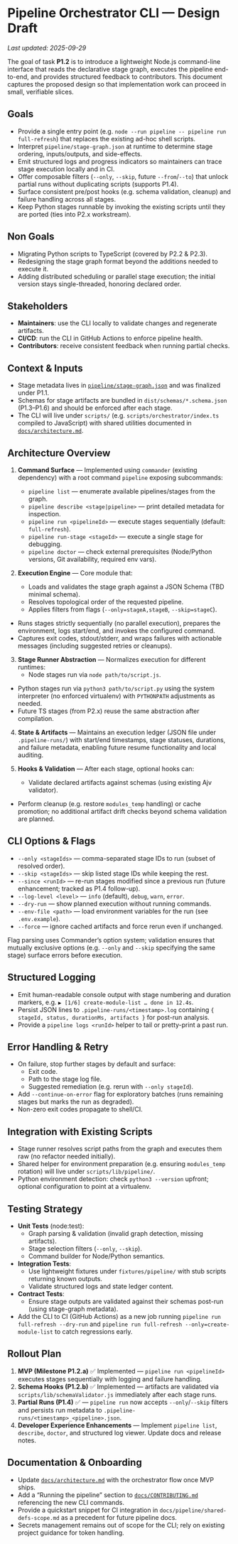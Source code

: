 # Pipeline Orchestrator CLI — Design Draft

_Last updated: 2025-09-29_

The goal of task **P1.2** is to introduce a lightweight Node.js command-line interface that reads the declarative stage graph, executes the pipeline end-to-end, and provides structured feedback to contributors. This document captures the proposed design so that implementation work can proceed in small, verifiable slices.

## Goals

- Provide a single entry point (e.g. `node --run pipeline -- pipeline run full-refresh`) that replaces the existing ad-hoc shell scripts.
- Interpret `pipeline/stage-graph.json` at runtime to determine stage ordering, inputs/outputs, and side-effects.
- Emit structured logs and progress indicators so maintainers can trace stage execution locally and in CI.
- Offer composable filters (`--only`, `--skip`, future `--from`/`--to`) that unlock partial runs without duplicating scripts (supports P1.4).
- Surface consistent pre/post hooks (e.g. schema validation, cleanup) and failure handling across all stages.
- Keep Python stages runnable by invoking the existing scripts until they are ported (ties into P2.x workstream).

## Non Goals

- Migrating Python scripts to TypeScript (covered by P2.2 & P2.3).
- Redesigning the stage graph format beyond the additions needed to execute it.
- Adding distributed scheduling or parallel stage execution; the initial version stays single-threaded, honoring declared order.

## Stakeholders

- **Maintainers**: use the CLI locally to validate changes and regenerate artifacts.
- **CI/CD**: run the CLI in GitHub Actions to enforce pipeline health.
- **Contributors**: receive consistent feedback when running partial checks.

## Context & Inputs

- Stage metadata lives in [`pipeline/stage-graph.json`](../../pipeline/stage-graph.json) and was finalized under P1.1.
- Schemas for stage artifacts are bundled in `dist/schemas/*.schema.json` (P1.3–P1.6) and should be enforced after each stage.
- The CLI will live under `scripts/` (e.g. `scripts/orchestrator/index.ts` compiled to JavaScript) with shared utilities documented in [`docs/architecture.md`](../architecture.md).

## Architecture Overview

1. **Command Surface** — Implemented using `commander` (existing dependency) with a root command `pipeline` exposing subcommands:
   - `pipeline list` — enumerate available pipelines/stages from the graph.
   - `pipeline describe <stage|pipeline>` — print detailed metadata for inspection.
   - `pipeline run <pipelineId>` — execute stages sequentially (default: `full-refresh`).
   - `pipeline run-stage <stageId>` — execute a single stage for debugging.
   - `pipeline doctor` — check external prerequisites (Node/Python versions, Git availability, required env vars).

2. **Execution Engine** — Core module that:
   - Loads and validates the stage graph against a JSON Schema (TBD minimal schema).
   - Resolves topological order of the requested pipeline.
   - Applies filters from flags (`--only=stageA,stageB`, `--skip=stageC`).

- Runs stages strictly sequentially (no parallel execution), prepares the environment, logs start/end, and invokes the configured command.
- Captures exit codes, stdout/stderr, and wraps failures with actionable messages (including suggested retries or cleanups).

3. **Stage Runner Abstraction** — Normalizes execution for different runtimes:
   - Node stages run via `node path/to/script.js`.

- Python stages run via `python3 path/to/script.py` using the system interpreter (no enforced virtualenv) with `PYTHONPATH` adjustments as needed.
- Future TS stages (from P2.x) reuse the same abstraction after compilation.

4. **State & Artifacts** — Maintains an execution ledger (JSON file under `.pipeline-runs/`) with start/end timestamps, stage statuses, durations, and failure metadata, enabling future resume functionality and local auditing.

5. **Hooks & Validation** — After each stage, optional hooks can:
   - Validate declared artifacts against schemas (using existing Ajv validator).

- Perform cleanup (e.g. restore `modules_temp` handling) or cache promotion; no additional artifact drift checks beyond schema validation are planned.

## CLI Options & Flags

- `--only <stageIds>` — comma-separated stage IDs to run (subset of resolved order).
- `--skip <stageIds>` — skip listed stage IDs while keeping the rest.
- `--since <runId>` — re-run stages modified since a previous run (future enhancement; tracked as P1.4 follow-up).
- `--log-level <level>` — `info` (default), `debug`, `warn`, `error`.
- `--dry-run` — show planned execution without running commands.
- `--env-file <path>` — load environment variables for the run (see `.env.example`).
- `--force` — ignore cached artifacts and force rerun even if unchanged.

Flag parsing uses Commander’s option system; validation ensures that mutually exclusive options (e.g. `--only` and `--skip` specifying the same stage) surface errors before execution.

## Structured Logging

- Emit human-readable console output with stage numbering and duration markers, e.g. `▶︎ [1/6] create-module-list … done in 12.4s`.
- Persist JSON lines to `.pipeline-runs/<timestamp>.log` containing `{ stageId, status, durationMs, artifacts }` for post-run analysis.
- Provide a `pipeline logs <runId>` helper to tail or pretty-print a past run.

## Error Handling & Retry

- On failure, stop further stages by default and surface:
  - Exit code.
  - Path to the stage log file.
  - Suggested remediation (e.g. rerun with `--only stageId`).
- Add `--continue-on-error` flag for exploratory batches (runs remaining stages but marks the run as degraded).
- Non-zero exit codes propagate to shell/CI.

## Integration with Existing Scripts

- Stage runner resolves script paths from the graph and executes them raw (no refactor needed initially).
- Shared helper for environment preparation (e.g. ensuring `modules_temp` rotation) will live under `scripts/lib/pipeline/`.
- Python environment detection: check `python3 --version` upfront; optional configuration to point at a virtualenv.

## Testing Strategy

- **Unit Tests** (node:test):
  - Graph parsing & validation (invalid graph detection, missing artifacts).
  - Stage selection filters (`--only`, `--skip`).
  - Command builder for Node/Python semantics.
- **Integration Tests**:
  - Use lightweight fixtures under `fixtures/pipeline/` with stub scripts returning known outputs.
  - Validate structured logs and state ledger content.
- **Contract Tests**:
  - Ensure stage outputs are validated against their schemas post-run (using stage-graph metadata).
- Add the CLI to CI (GitHub Actions) as a new job running `pipeline run full-refresh --dry-run` and `pipeline run full-refresh --only=create-module-list` to catch regressions early.

## Rollout Plan

1. **MVP (Milestone P1.2.a)** ✅ Implemented — `pipeline run <pipelineId>` executes stages sequentially with logging and failure handling.
2. **Schema Hooks (P1.2.b)** ✅ Implemented — artifacts are validated via `scripts/lib/schemaValidator.js` immediately after each stage runs.
3. **Partial Runs (P1.4)** ✅ — `pipeline run` now accepts `--only`/`--skip` filters and persists run metadata to `.pipeline-runs/<timestamp>_<pipeline>.json`.
4. **Developer Experience Enhancements** — Implement `pipeline list`, `describe`, `doctor`, and structured log viewer. Update docs and release notes.

## Documentation & Onboarding

- Update [`docs/architecture.md`](../architecture.md) with the orchestrator flow once MVP ships.
- Add a “Running the pipeline” section to [`docs/CONTRIBUTING.md`](../CONTRIBUTING.md) referencing the new CLI commands.
- Provide a quickstart snippet for CI integration in `docs/pipeline/shared-defs-scope.md` as a precedent for future pipeline docs.
- Secrets management remains out of scope for the CLI; rely on existing project guidance for token handling.
